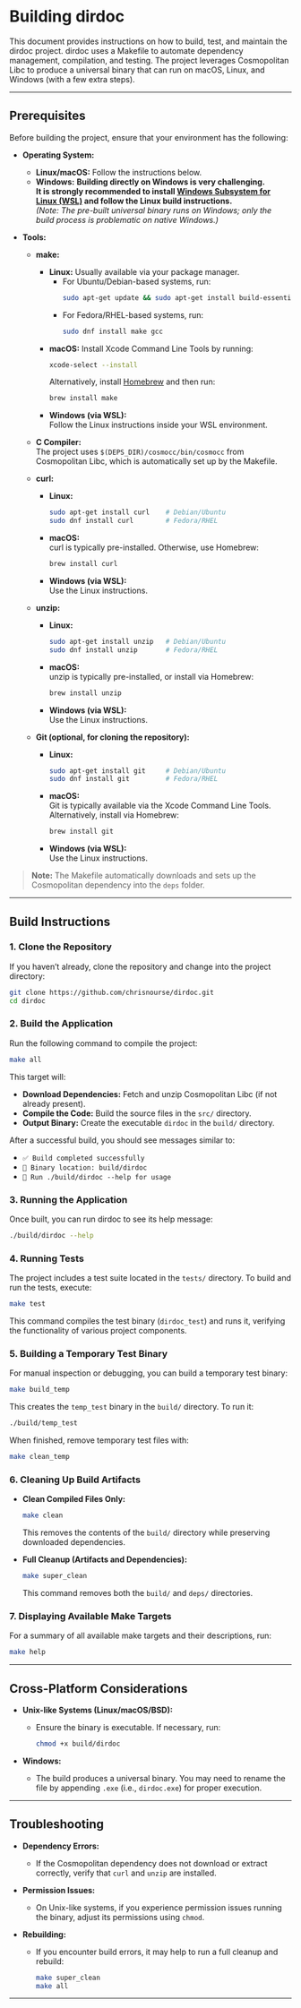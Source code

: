 # Building dirdoc

This document provides instructions on how to build, test, and maintain the dirdoc project. dirdoc uses a Makefile to automate dependency management, compilation, and testing. The project leverages Cosmopolitan Libc to produce a universal binary that can run on macOS, Linux, and Windows (with a few extra steps).

---

## Prerequisites

Before building the project, ensure that your environment has the following:

- **Operating System:**  
  - **Linux/macOS:** Follow the instructions below.
  - **Windows:** **Building directly on Windows is very challenging.**  
    **It is strongly recommended to install [Windows Subsystem for Linux (WSL)](https://docs.microsoft.com/en-us/windows/wsl/install) and follow the Linux build instructions.**  
    *(Note: The pre-built universal binary runs on Windows; only the build process is problematic on native Windows.)*

- **Tools:**
  - **make:**  
    - **Linux:** Usually available via your package manager.  
      - For Ubuntu/Debian-based systems, run:  
        ```bash
        sudo apt-get update && sudo apt-get install build-essential make
        ```  
      - For Fedora/RHEL-based systems, run:  
        ```bash
        sudo dnf install make gcc
        ```
    - **macOS:** Install Xcode Command Line Tools by running:  
      ```bash
      xcode-select --install
      ```  
      Alternatively, install [Homebrew](https://brew.sh/) and then run:  
      ```bash
      brew install make
      ```
    - **Windows (via WSL):**  
      Follow the Linux instructions inside your WSL environment.

  - **C Compiler:**  
    The project uses `$(DEPS_DIR)/cosmocc/bin/cosmocc` from Cosmopolitan Libc, which is automatically set up by the Makefile.

  - **curl:**  
    - **Linux:**  
      ```bash
      sudo apt-get install curl    # Debian/Ubuntu
      sudo dnf install curl        # Fedora/RHEL
      ```
    - **macOS:**  
      curl is typically pre-installed. Otherwise, use Homebrew:  
      ```bash
      brew install curl
      ```
    - **Windows (via WSL):**  
      Use the Linux instructions.

  - **unzip:**  
    - **Linux:**  
      ```bash
      sudo apt-get install unzip   # Debian/Ubuntu
      sudo dnf install unzip       # Fedora/RHEL
      ```
    - **macOS:**  
      unzip is typically pre-installed, or install via Homebrew:  
      ```bash
      brew install unzip
      ```
    - **Windows (via WSL):**  
      Use the Linux instructions.

  - **Git (optional, for cloning the repository):**  
    - **Linux:**  
      ```bash
      sudo apt-get install git     # Debian/Ubuntu
      sudo dnf install git         # Fedora/RHEL
      ```
    - **macOS:**  
      Git is typically available via the Xcode Command Line Tools. Alternatively, install via Homebrew:  
      ```bash
      brew install git
      ```
    - **Windows (via WSL):**  
      Use the Linux instructions.

> **Note:** The Makefile automatically downloads and sets up the Cosmopolitan dependency into the `deps` folder.

---

## Build Instructions

### 1. Clone the Repository

If you haven’t already, clone the repository and change into the project directory:

```bash
git clone https://github.com/chrisnourse/dirdoc.git
cd dirdoc
```

### 2. Build the Application

Run the following command to compile the project:

```bash
make all
```

This target will:
- **Download Dependencies:** Fetch and unzip Cosmopolitan Libc (if not already present).
- **Compile the Code:** Build the source files in the `src/` directory.
- **Output Binary:** Create the executable `dirdoc` in the `build/` directory.

After a successful build, you should see messages similar to:

- `✅ Build completed successfully`
- `📍 Binary location: build/dirdoc`
- `🚀 Run ./build/dirdoc --help for usage`

### 3. Running the Application

Once built, you can run dirdoc to see its help message:

```bash
./build/dirdoc --help
```

### 4. Running Tests

The project includes a test suite located in the `tests/` directory. To build and run the tests, execute:

```bash
make test
```

This command compiles the test binary (`dirdoc_test`) and runs it, verifying the functionality of various project components.

### 5. Building a Temporary Test Binary

For manual inspection or debugging, you can build a temporary test binary:

```bash
make build_temp
```

This creates the `temp_test` binary in the `build/` directory. To run it:

```bash
./build/temp_test
```

When finished, remove temporary test files with:

```bash
make clean_temp
```

### 6. Cleaning Up Build Artifacts

- **Clean Compiled Files Only:**

  ```bash
  make clean
  ```

  This removes the contents of the `build/` directory while preserving downloaded dependencies.

- **Full Cleanup (Artifacts and Dependencies):**

  ```bash
  make super_clean
  ```

  This command removes both the `build/` and `deps/` directories.

### 7. Displaying Available Make Targets

For a summary of all available make targets and their descriptions, run:

```bash
make help
```

---

## Cross-Platform Considerations

- **Unix-like Systems (Linux/macOS/BSD):**
  - Ensure the binary is executable. If necessary, run:
  
    ```bash
    chmod +x build/dirdoc
    ```

- **Windows:**
  - The build produces a universal binary. You may need to rename the file by appending `.exe` (i.e., `dirdoc.exe`) for proper execution.

---

## Troubleshooting

- **Dependency Errors:**
  - If the Cosmopolitan dependency does not download or extract correctly, verify that `curl` and `unzip` are installed.
  
- **Permission Issues:**
  - On Unix-like systems, if you experience permission issues running the binary, adjust its permissions using `chmod`.

- **Rebuilding:**
  - If you encounter build errors, it may help to run a full cleanup and rebuild:
  
    ```bash
    make super_clean
    make all
    ```

---